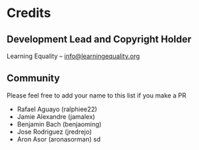 # Credits

## Development Lead and Copyright Holder

Learning Equality – info@learningequality.org

## Community

Please feel free to add your name to this list if you make a PR

* Rafael Aguayo (ralphiee22)
* Jamie Alexandre (jamalex)
* Benjamin Bach (benjaoming)
* Jose Rodriguez (jredrejo)
* Aron Asor (aronasorman)
sd
